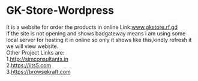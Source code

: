 # GK-Store-Wordpress
It is a website for order the products in online
Link:www.gkstore.rf.gd<br>
if the site is not opening and shows badgateway means i am using some local server for hosting it in online so only it shows like this,kindly refresh it we will view website. <br>
Other Project Links are:<br>
1.http://simconsultants.in <br>
2.https://iits5.com<br>
3.https://browsekraft.com
